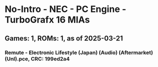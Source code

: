 # No-Intro - NEC - PC Engine - TurboGrafx 16 MIAs
## Games: 1, ROMs: 1, as of 2025-03-21

### Remute - Electronic Lifestyle (Japan) (Audio) (Aftermarket) (Unl).pce, CRC: 199ed2a4
